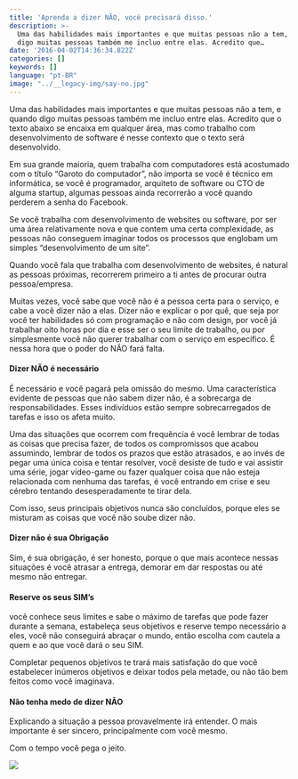 ```yaml
---
title: 'Aprenda a dizer NÃO, você precisará disso.'
description: >-
  Uma das habilidades mais importantes e que muitas pessoas não a tem, e quando
  digo muitas pessoas também me incluo entre elas. Acredito que…
date: '2016-04-02T14:36:34.822Z'
categories: []
keywords: []
language: "pt-BR"
image: "../__legacy-img/say-no.jpg"
---
```


Uma das habilidades mais importantes e que muitas pessoas não a tem, e quando digo muitas pessoas também me incluo entre elas. Acredito que o texto abaixo se encaixa em qualquer área, mas como trabalho com desenvolvimento de software é nesse contexto que o texto será desenvolvido.

Em sua grande maioria, quem trabalha com computadores está acostumado com o título “Garoto do computador”, não importa se você é técnico em informática, se você é programador, arquiteto de software ou CTO de alguma startup, algumas pessoas ainda recorrerão a você quando perderem a senha do Facebook.

Se você trabalha com desenvolvimento de websites ou software, por ser uma área relativamente nova e que contem uma certa complexidade, as pessoas não conseguem imaginar todos os processos que englobam um simples “desenvolvimento de um site”.

Quando você fala que trabalha com desenvolvimento de websites, é natural as pessoas próximas, recorrerem primeiro a ti antes de procurar outra pessoa/empresa.

Muitas vezes, você sabe que você não é a pessoa certa para o serviço, e cabe a você dizer não a elas. Dizer não e explicar o por quê, que seja por você ter habilidades só com programação e não com design, por você já trabalhar oito horas por dia e esse ser o seu limite de trabalho, ou por simplesmente você não querer trabalhar com o serviço em específico. É nessa hora que o poder do NÃO fará falta.

#### Dizer NÃO é necessário

É necessário e você pagará pela omissão do mesmo. Uma característica evidente de pessoas que não sabem dizer não, é a sobrecarga de responsabilidades. Esses indivíduos estão sempre sobrecarregados de tarefas e isso os afeta muito.

Uma das situações que ocorrem com frequência é você lembrar de todas as coisas que precisa fazer, de todos os compromissos que acabou assumindo, lembrar de todos os prazos que estão atrasados, e ao invés de pegar uma única coisa e tentar resolver, você desiste de tudo e vai assistir uma série, jogar video-game ou fazer qualquer coisa que não esteja relacionada com nenhuma das tarefas, é você entrando em crise e seu cérebro tentando desesperadamente te tirar dela.

Com isso, seus principais objetivos nunca são concluídos, porque eles se misturam as coisas que você não soube dizer não.

#### Dizer não é sua Obrigação

Sim, é sua obrigação, é ser honesto, porque o que mais acontece nessas situações é você atrasar a entrega, demorar em dar respostas ou até mesmo não entregar.

#### Reserve os seus SIM’s

você conhece seus limites e sabe o máximo de tarefas que pode fazer durante a semana, estabeleça seus objetivos e reserve tempo necessário a eles, você não conseguirá abraçar o mundo, então escolha com cautela a quem e ao que você dará o seu SIM.

Completar pequenos objetivos te trará mais satisfação do que você estabelecer inúmeros objetivos e deixar todos pela metade, ou não tão bem feitos como você imaginava.

#### Não tenha medo de dizer NÃO

Explicando a situação a pessoa provavelmente irá entender. O mais importante é ser sincero, principalmente com você mesmo.

Com o tempo você pega o jeito.

![](../__legacy-img/1____K6fJiY1rznIUhcyvywPig.gif)
